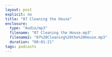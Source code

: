```yaml
---
layout: post
explicit: no
title: "07 Cleaning the House"
enclosure:
  type: "Audio/mp3"
  filename: "07 Cleaning the House.mp3"
  filename2: "07%20Cleaning%20the%20House.mp3"
  duration: "00:01:21"
tags: podcasts
---
```


